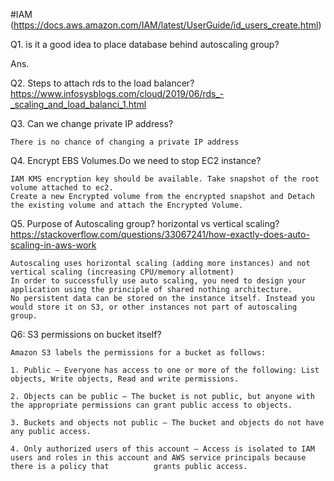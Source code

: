 #IAM (https://docs.aws.amazon.com/IAM/latest/UserGuide/id_users_create.html)



Q1. is it a good idea to place database behind autoscaling group?

Ans.

Q2. Steps to attach rds to the load balancer?
    https://www.infosysblogs.com/cloud/2019/06/rds_-_scaling_and_load_balanci_1.html

Q3. Can we change private IP address? 

    There is no chance of changing a private IP address

Q4. Encrypt EBS Volumes.Do we need to stop EC2 instance?

    IAM KMS encryption key should be available. Take snapshot of the root volume attached to ec2.
    Create a new Encrypted volume from the encrypted snapshot and Detach the existing volume and attach the Encrypted Volume.
    
Q5. Purpose of Autoscaling group? horizontal vs vertical scaling? 
    https://stackoverflow.com/questions/33067241/how-exactly-does-auto-scaling-in-aws-work

    
    Autoscaling uses horizontal scaling (adding more instances) and not vertical scaling (increasing CPU/memory allotment)
    In order to successfully use auto scaling, you need to design your application using the principle of shared nothing architecture. 
    No persistent data can be stored on the instance itself. Instead you would store it on S3, or other instances not part of autoscaling group.
    
Q6: S3 permissions on bucket itself?
   
    Amazon S3 labels the permissions for a bucket as follows:

    1. Public – Everyone has access to one or more of the following: List objects, Write objects, Read and write permissions.

    2. Objects can be public – The bucket is not public, but anyone with the appropriate permissions can grant public access to objects.

    3. Buckets and objects not public – The bucket and objects do not have any public access.

    4. Only authorized users of this account – Access is isolated to IAM users and roles in this account and AWS service principals because there is a policy that          grants public access.
    

